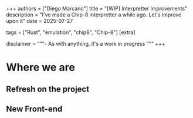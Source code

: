 +++
authors = ["Diego Marcano"]
title = "[WIP] Interpretter Improvements"
description = "I've made a Chip-8  interpretter a while ago. Let's improve upon it"
date = 2025-07-27

tags = ["Rust", "emulation", "chip8", "Chip-8"]
[extra]

disclaimer = """- As with anything, it's a work in progress
"""
+++

# Where we are 


## Refresh on the project 

## New Front-end 
